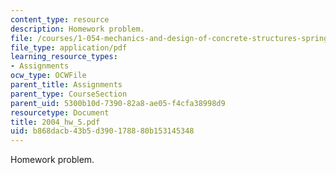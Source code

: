 ```yaml
---
content_type: resource
description: Homework problem.
file: /courses/1-054-mechanics-and-design-of-concrete-structures-spring-2004/b868dacb43b5d390178880b153145348_2004_hw_5.pdf
file_type: application/pdf
learning_resource_types:
- Assignments
ocw_type: OCWFile
parent_title: Assignments
parent_type: CourseSection
parent_uid: 5300b10d-7390-82a8-ae05-f4cfa38998d9
resourcetype: Document
title: 2004_hw_5.pdf
uid: b868dacb-43b5-d390-1788-80b153145348
---
```

Homework problem.

